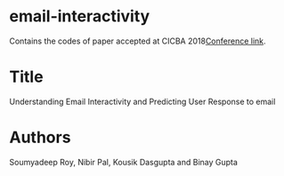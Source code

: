 # email-interactivity
Contains the codes of paper accepted at CICBA 2018[Conference link](http://www.cicba.in/).

# Title
Understanding Email Interactivity and Predicting User Response to email

# Authors
Soumyadeep Roy, Nibir Pal, Kousik Dasgupta and Binay Gupta
